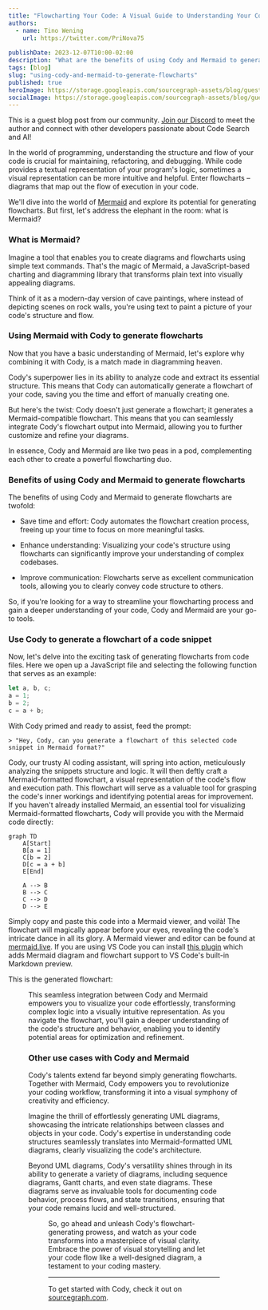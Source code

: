 ```yaml
---
title: "Flowcharting Your Code: A Visual Guide to Understanding Your Codebase"
authors:
  - name: Tino Wening
    url: https://twitter.com/PriNova75
  
publishDate: 2023-12-07T10:00-02:00
description: "What are the benefits of using Cody and Mermaid to generate flowcharts? Guest author, Tino Wening, gives a visual guide to understanding your codebase."
tags: [blog]
slug: "using-cody-and-mermaid-to-generate-flowcharts"
published: true
heroImage: https://storage.googleapis.com/sourcegraph-assets/blog/guest-blog-flowcharting-code-cody-mermaid-og.png
socialImage: https://storage.googleapis.com/sourcegraph-assets/blog/guest-blog-flowcharting-code-cody-mermaid-og.png
---
```


<Alert type="secondary">This is a guest blog post from our community. <a href="https://discord.com/servers/sourcegraph-969688426372825169" target="_blank">Join our Discord</a> to meet the author and connect with other developers passionate about Code Search and AI!</Alert>

In the world of programming, understanding the structure and flow of your code is crucial for maintaining, refactoring, and debugging. While code provides a textual representation of your program's logic, sometimes a visual representation can be more intuitive and helpful. Enter flowcharts – diagrams that map out the flow of execution in your code.

We'll dive into the world of [Mermaid](https://mermaid.js.org) and explore its potential for generating flowcharts. But first, let's address the elephant in the room: what is Mermaid?


### What is Mermaid?

Imagine a tool that enables you to create diagrams and flowcharts using simple text commands. That's the magic of Mermaid, a JavaScript-based charting and diagramming library that transforms plain text into visually appealing diagrams.

Think of it as a modern-day version of cave paintings, where instead of depicting scenes on rock walls, you're using text to paint a picture of your code's structure and flow.


### Using Mermaid with Cody to generate flowcharts

Now that you have a basic understanding of Mermaid, let's explore why combining it with Cody, is a match made in diagramming heaven.

Cody's superpower lies in its ability to analyze code and extract its essential structure. This means that Cody can automatically generate a flowchart of your code, saving you the time and effort of manually creating one.

But here's the twist: Cody doesn't just generate a flowchart; it generates a Mermaid-compatible flowchart. This means that you can seamlessly integrate Cody's flowchart output into Mermaid, allowing you to further customize and refine your diagrams.

In essence, Cody and Mermaid are like two peas in a pod, complementing each other to create a powerful flowcharting duo.


### Benefits of using Cody and Mermaid to generate flowcharts

The benefits of using Cody and Mermaid to generate flowcharts are twofold:

* Save time and effort: Cody automates the flowchart creation process, freeing up your time to focus on more meaningful tasks.

* Enhance understanding: Visualizing your code's structure using flowcharts can significantly improve your understanding of complex codebases.

* Improve communication: Flowcharts serve as excellent communication tools, allowing you to clearly convey code structure to others.

So, if you're looking for a way to streamline your flowcharting process and gain a deeper understanding of your code, Cody and Mermaid are your go-to tools.


### Use Cody to generate a flowchart of a code snippet

Now, let's delve into the exciting task of generating flowcharts from code files. Here we open up a JavaScript file and selecting the following function that serves as an example: 

```js
let a, b, c;
a = 1;
b = 2;
c = a + b;
```

With Cody primed and ready to assist, feed the prompt: 


    > "Hey, Cody, can you generate a flowchart of this selected code snippet in Mermaid format?"

Cody, our trusty AI coding assistant, will spring into action, meticulously analyzing the snippets structure and logic. It will then deftly craft a Mermaid-formatted flowchart, a visual representation of the code's flow and execution path. This flowchart will serve as a valuable tool for grasping the code's inner workings and identifying potential areas for improvement. If you haven't already installed Mermaid, an essential tool for visualizing Mermaid-formatted flowcharts, Cody will provide you with the Mermaid code directly:

```mermaid
graph TD
    A[Start]
    B[a = 1]
    C[b = 2] 
    D[c = a + b]
    E[End]

    A --> B
    B --> C
    C --> D
    D --> E
```

Simply copy and paste this code into a Mermaid viewer, and voilà! The flowchart will magically appear before your eyes, revealing the code's intricate dance in all its glory. A Mermaid viewer and editor can be found at [mermaid.live](https://mermaid.live/). If you are using VS Code you can install [this plugin](https://marketplace.visualstudio.com/items?itemName=bierner.markdown-mermaid) which adds Mermaid diagram and flowchart support to VS Code's built-in Markdown preview.

This is the generated flowchart:

<Figure
  src="https://storage.googleapis.com/sourcegraph-assets/blog/guest-blog-post-using-cody-and-mermaid-to-generate-flowcharts.png"
  caption="Cody for VS Code generating Mermaid flowcharts"
/>

This seamless integration between Cody and Mermaid empowers you to visualize your code effortlessly, transforming complex logic into a visually intuitive representation. As you navigate the flowchart, you'll gain a deeper understanding of the code's structure and behavior, enabling you to identify potential areas for optimization and refinement.

### Other use cases with Cody and Mermaid

Cody's talents extend far beyond simply generating flowcharts. Together with Mermaid, Cody empowers you to revolutionize your coding workflow, transforming it into a visual symphony of creativity and efficiency.

Imagine the thrill of effortlessly generating UML diagrams, showcasing the intricate relationships between classes and objects in your code. Cody's expertise in understanding code structures seamlessly translates into Mermaid-formatted UML diagrams, clearly visualizing the code's architecture.

Beyond UML diagrams, Cody's versatility shines through in its ability to generate a variety of diagrams, including sequence diagrams, Gantt charts, and even state diagrams. These diagrams serve as invaluable tools for documenting code behavior, process flows, and state transitions, ensuring that your code remains lucid and well-structured.

<Figure
  src="https://storage.googleapis.com/sourcegraph-assets/blog/guest-post-flowchart-cody-gantt.png"
  caption="Cody: create a Gantt diagram of @.../detect-multiline.ts formatted for Mermaid."
/>

So, go ahead and unleash Cody's flowchart-generating prowess, and watch as your code transforms into a masterpiece of visual clarity. Embrace the power of visual storytelling and let your code flow like a well-designed diagram, a testament to your coding mastery.


<hr style={{marginTop:"2rem",marginBottom:"2rem"}} />

To get started with Cody, check it out on [sourcegraph.com](https://sourcegraph.com/cody).
